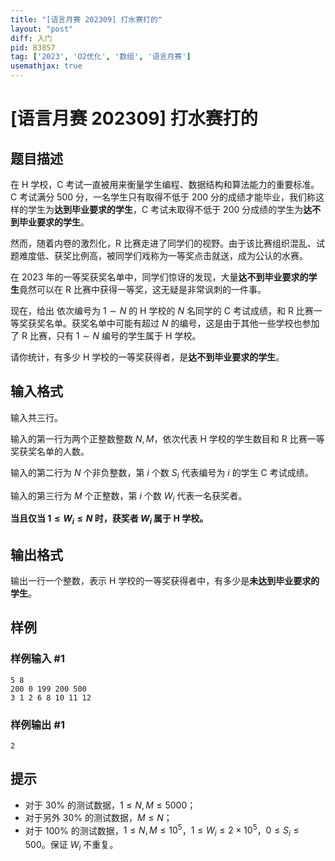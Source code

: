 ```yaml
---
title: "[语言月赛 202309] 打水赛打的"
layout: "post"
diff: 入门
pid: B3857
tag: ['2023', 'O2优化', '数组', '语言月赛']
usemathjax: true
---
```


# [语言月赛 202309] 打水赛打的
## 题目描述

在 H 学校，C 考试一直被用来衡量学生编程、数据结构和算法能力的重要标准。C 考试满分 $500$ 分，一名学生只有取得不低于 $200$ 分的成绩才能毕业，我们称这样的学生为**达到毕业要求的学生**，C 考试未取得不低于 $200$ 分成绩的学生为**达不到毕业要求的学生**。

然而，随着内卷的激烈化，R 比赛走进了同学们的视野。由于该比赛组织混乱、试题难度低、获奖比例高，被同学们戏称为一等奖点击就送，成为公认的水赛。

在 2023 年的一等奖获奖名单中，同学们惊讶的发现，大量**达不到毕业要求的学生**竟然可以在 R 比赛中获得一等奖，这无疑是非常讽刺的一件事。

现在，给出 依次编号为 $1\sim N$ 的 H 学校的 $N$ 名同学的 C 考试成绩，和 R 比赛一等奖获奖名单。获奖名单中可能有超过 $N$ 的编号，这是由于其他一些学校也参加了 R 比赛，只有 $1 \sim N$ 编号的学生属于 H 学校。

请你统计，有多少 H 学校的一等奖获得者，是**达不到毕业要求的学生**。
## 输入格式

输入共三行。

输入的第一行为两个正整数整数 $N,M$，依次代表 H 学校的学生数目和 R 比赛一等奖获奖名单的人数。

输入的第二行为 $N$ 个非负整数，第 $i$ 个数 $S_i$ 代表编号为 $i$ 的学生 C 考试成绩。

输入的第三行为 $M$ 个正整数，第 $i$ 个数 $W_i$ 代表一名获奖者。

**当且仅当 $1\le W_i\le N$ 时，获奖者 $W_i$ 属于 H 学校。**
## 输出格式

输出一行一个整数，表示 H 学校的一等奖获得者中，有多少是**未达到毕业要求的学生**。
## 样例

### 样例输入 #1
```
5 8
200 0 199 200 500
3 1 2 6 8 10 11 12
```
### 样例输出 #1
```
2
```
## 提示

 - 对于 $30\%$ 的测试数据，$1 \le N,M \le 5000$；
 - 对于另外 $30\%$ 的测试数据，$M \le N$；
 - 对于 $100\%$ 的测试数据，$1 \le N,M \le 10^5$，$1 \le W_i \le 2\times 10^5$，$0 \le S_i \le 500$。保证 $W_i$ 不重复。 
